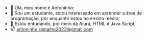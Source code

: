 - 👋 Olá, meu nome é Antoninho;
- 👀 Sou um estudante, estou interessado em aprender a área de programação, por enquanto estou no ensino médio;
- 🌱 Estou entudando, por meio da Alura, HTML e Java Script;
- 📫 antoninho.ramalho2023@gmail.com
